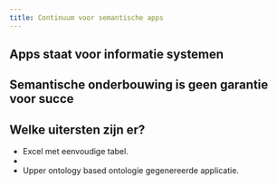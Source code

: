 ```yaml
---
title: Continuum voor semantische apps
---
```


## Apps staat voor informatie systemen
## Semantische onderbouwing is geen garantie voor succe
## Welke uitersten zijn er?
- Excel met eenvoudige tabel.
- 
- Upper ontology based ontologie gegenereerde applicatie.
